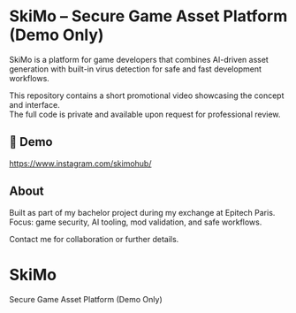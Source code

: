 # SkiMo – Secure Game Asset Platform (Demo Only)

SkiMo is a platform for game developers that combines AI-driven asset generation with built-in virus detection for safe and fast development workflows.

This repository contains a short promotional video showcasing the concept and interface.  
The full code is private and available upon request for professional review.

## 🎥 Demo
https://www.instagram.com/skimohub/

## About
Built as part of my bachelor project during my exchange at Epitech Paris.  
Focus: game security, AI tooling, mod validation, and safe workflows.

Contact me for collaboration or further details.
# SkiMo
Secure Game Asset Platform (Demo Only)
